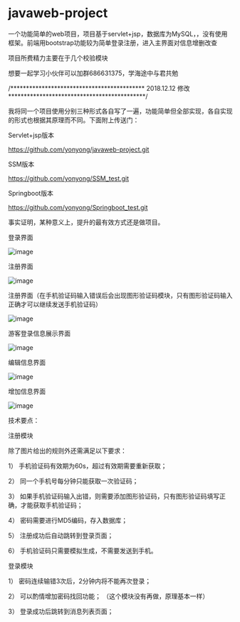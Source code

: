# javaweb-project
一个功能简单的web项目，项目基于servlet+jsp，数据库为MySQL，，没有使用框架。前端用bootstrap功能较为简单登录注册，进入主界面对信息增删改查

项目所费精力主要在于几个校验模块

想要一起学习小伙伴可以加群686631375，学海途中与君共勉

/*******************************************     2018.12.12 修改     ********************************************/

我将同一个项目使用分别三种形式各自写了一遍，功能简单但全部实现，各自实现的形式也根据其原理而不同。下面附上传送门：

Servlet+jsp版本

https://github.com/yonyong/javaweb-project.git

SSM版本

https://github.com/yonyong/SSM_test.git

Springboot版本

https://github.com/yonyong/Springboot_test.git


事实证明，某种意义上，提升的最有效方式还是做项目。






登录界面


![image](https://github.com/yonyong/javaweb-project/blob/master/image/login.jpg)


注册界面


![image](https://github.com/yonyong/javaweb-project/blob/master/image/register.jpg)


注册界面（在手机验证码输入错误后会出现图形验证码模块，只有图形验证码输入正确才可以继续发送手机验证码）


![image](https://github.com/yonyong/javaweb-project/blob/master/image/register2.jpg)


游客登录信息展示界面


![image](https://github.com/yonyong/javaweb-project/blob/master/image/info.jpg)


编辑信息界面


![image](https://github.com/yonyong/javaweb-project/blob/master/image/edit.jpg)


增加信息界面


![image](https://github.com/yonyong/javaweb-project/blob/master/image/add.jpg)


技术要点：

注册模块

除了图片给出的规则外还需满足以下要求：

1）	手机验证码有效期为60s，超过有效期需要重新获取；

2）	同一个手机号每分钟只能获取一次验证码；

3）	如果手机验证码输入出错，则需要添加图形验证码，只有图形验证码填写正确，才能获取手机验证码；

4）	密码需要进行MD5编码，存入数据库；

5）	注册成功后自动跳转到登录页面；

6）	手机验证码只需要模拟生成，不需要发送到手机。


登录模块

1）	密码连续输错3次后，2分钟内将不能再次登录；

2）	可以酌情增加密码找回功能；     （这个模块没有再做，原理基本一样）

3）	登录成功后跳转到消息列表页面；

